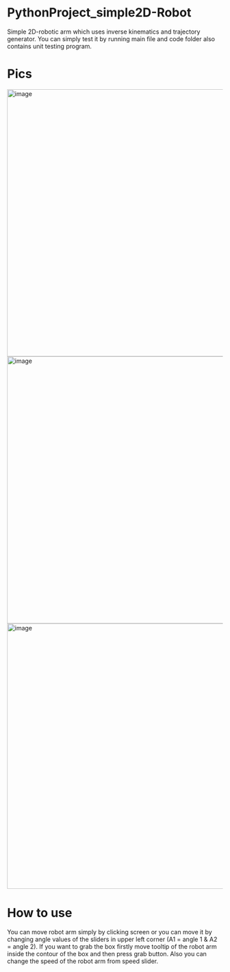 # PythonProject_simple2D-Robot
Simple 2D-robotic arm which uses inverse kinematics and trajectory generator. You can simply test it by running main file and code folder also contains unit testing program.

# Pics
<img width="623" alt="image" src="https://github.com/Thuubias/Python_simple2D-Robot/assets/98958963/5c7173ad-842b-44c4-934f-22e79c77d062">
<img width="623" alt="image" src="https://github.com/Thuubias/Python_simple2D-Robot/assets/98958963/342bb2b5-593c-4b87-bd9c-9216f303f245">
<img width="619" alt="image" src="https://github.com/Thuubias/Python_simple2D-Robot/assets/98958963/338e68c8-f76f-4caa-ae39-2c2776d86b8f">

# How to use
You can move robot arm simply by clicking screen or you can move it by changing angle values of the sliders in upper left corner (A1 = angle 1 & A2 = angle 2). If you want to grab the box firstly move tooltip of the robot arm inside the contour of the box and then press grab button. Also you can change the speed of the robot arm from speed slider.
